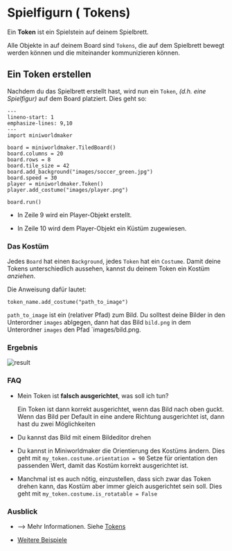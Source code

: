 Spielfigurn ( Tokens)
=======

Ein **Token** ist ein Spielstein auf deinem Spielbrett. 

Alle Objekte in auf deinem Board sind `Tokens`, die auf dem Spielbrett bewegt werden können und die miteinander kommunizieren können.

## Ein Token erstellen

Nachdem du das Spielbrett erstellt hast, wird nun ein `Token`, *(d.h. eine Spielfigur)* auf dem Board platziert. Dies geht so:

```{code-block} python
---
lineno-start: 1
emphasize-lines: 9,10
---
import miniworldmaker

board = miniworldmaker.TiledBoard()
board.columns = 20
board.rows = 8
board.tile_size = 42
board.add_background("images/soccer_green.jpg")
board.speed = 30
player = miniworldmaker.Token()
player.add_costume("images/player.png")

board.run()
```

  * In Zeile 9 wird ein Player-Objekt erstellt.
  
  * In Zeile 10 wird dem Player-Objekt ein Küstüm zugewiesen. 

### Das Kostüm

Jedes `Board` hat einen `Background`, jedes `Token` hat ein `Costume`. Damit deine Tokens unterschiedlich aussehen, kannst du deinem Token ein Kostüm *anziehen*. 

Die Anweisung dafür lautet:

```
token_name.add_costume("path_to_image")
```

`path_to_image` ist ein (relativer Pfad) zum Bild. Du solltest deine Bilder in den Unterordner `images` ablgegen, dann hat das Bild `bild.png` in dem Unterordner `images` den Pfad `images/bild.png.

### Ergebnis

![result](/_images/token.jpg)

### FAQ

  * Mein Token ist **falsch ausgerichtet**, was soll ich tun?
   
    Ein Token ist dann korrekt ausgerichtet, wenn das Bild nach oben guckt. Wenn das Bild per Default in eine andere Richtung ausgerichtet ist, dann hast du zwei Möglichkeiten

  * Du kannst das Bild mit einem Bildeditor drehen

  * Du kannst in Miniworldmaker die Orientierung des Kostüms ändern. Dies geht mit `my_token.costume.orientation = 90`
  Setze für orientation den passenden Wert, damit das Kostüm korrekt ausgerichtet ist.

  * Manchmal ist es auch nötig, einzustellen, dass sich zwar das Token drehen kann, das Kostüm aber immer gleich ausgerichtet sein soll. Dies geht mit `my_token.costume.is_rotatable = False`

### Ausblick

* --> Mehr Informationen. Siehe [Tokens](../key_concepts/tokens.md)

* [Weitere Beispiele](https://codeberg.org/a_siebel/miniworldmaker/src/branch/main/examples/tests/1%20Costumes%20and%20Backgrounds)